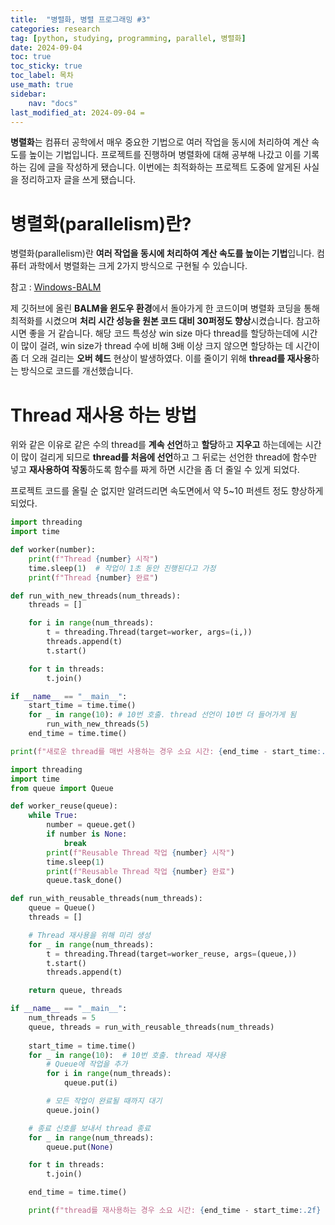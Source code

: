 ```yaml
---
title:  "병렬화, 병렬 프로그래밍 #3" 
categories: research
tag: [python, studying, programming, parallel, 병렬화]
date: 2024-09-04
toc: true
toc_sticky: true
toc_label: 목차
use_math: true
sidebar:
    nav: "docs"
last_modified_at: 2024-09-04 =
---
```


**병렬화**는 컴퓨터 공학에서 매우 중요한 기법으로 여러 작업을 동시에 처리하여 계산 속도를 높이는 기법입니다. 프로젝트를 진행하며 병렬화에 대해 공부해 나갔고 이를 기록하는 김에 글을 작성하게 됐습니다. 이번에는 최적화하는 프로젝트 도중에 알게된 사실을 정리하고자 글을 쓰게 됐습니다.

# 병렬화(parallelism)란?
병렬화(parallelism)란 **여러 작업을 동시에 처리하여 계산 속도를 높이는 기법**입니다. 컴퓨터 과학에서 병렬화는 크게 2가지 방식으로 구현될 수 있습니다.

참고 : [Windows-BALM](https://github.com/byeol3325/Windows-BALM-Enhanced-Time-Performance)

제 깃허브에 올린 **BALM을 윈도우 환경**에서 돌아가게 한 코드이며 병렬화 코딩을 통해 최적화를 시켰으며 **처리 시간 성능을 원본 코드 대비 30퍼정도 향상**시켰습니다. 참고하시면 좋을 거 같습니다. 
해당 코드 특성상 win size 마다 thread를 할당하는데에 시간이 많이 걸려, win size가 thread 수에 비해 3배 이상 크지 않으면 할당하는 데 시간이 좀 더 오래 걸리는 **오버 헤드** 현상이 발생하였다. 이를 줄이기 위해 **thread를 재사용**하는 방식으로 코드를 개선했습니다.

# Thread 재사용 하는 방법
위와 같은 이유로 같은 수의 thread를 **계속 선언**하고 **할당**하고 **지우고** 하는데에는 시간이 많이 걸리게 되므로 **thread를 처음에 선언**하고 그 뒤로는 선언한 thread에 함수만 넣고 **재사용하여 작동**하도록 함수를 짜게 하면 시간을 좀 더 줄일 수 있게 되었다.

프로젝트 코드를 올릴 순 없지만 알려드리면 속도면에서 약 5~10 퍼센트 정도 향상하게 되었다.

```python
import threading
import time

def worker(number):
    print(f"Thread {number} 시작")
    time.sleep(1)  # 작업이 1초 동안 진행된다고 가정
    print(f"Thread {number} 완료")

def run_with_new_threads(num_threads):
    threads = []

    for i in range(num_threads):
        t = threading.Thread(target=worker, args=(i,))
        threads.append(t)
        t.start()

    for t in threads:
        t.join()

if __name__ == "__main__":
    start_time = time.time()
    for _ in range(10): # 10번 호출. thread 선언이 10번 더 들어가게 됨
        run_with_new_threads(5)
    end_time = time.time()

print(f"새로운 thread를 매번 사용하는 경우 소요 시간: {end_time - start_time:.2f} 초")
```


```python
import threading
import time
from queue import Queue

def worker_reuse(queue):
    while True:
        number = queue.get()
        if number is None:
            break
        print(f"Reusable Thread 작업 {number} 시작")
        time.sleep(1)
        print(f"Reusable Thread 작업 {number} 완료")
        queue.task_done()

def run_with_reusable_threads(num_threads):
    queue = Queue()
    threads = []

    # Thread 재사용을 위해 미리 생성
    for _ in range(num_threads):
        t = threading.Thread(target=worker_reuse, args=(queue,))
        t.start()
        threads.append(t)

    return queue, threads

if __name__ == "__main__":
    num_threads = 5
    queue, threads = run_with_reusable_threads(num_threads)
    
    start_time = time.time()
    for _ in range(10):  # 10번 호출. thread 재사용
        # Queue에 작업을 추가
        for i in range(num_threads):
            queue.put(i)

        # 모든 작업이 완료될 때까지 대기
        queue.join()

    # 종료 신호를 보내서 thread 종료
    for _ in range(num_threads):
        queue.put(None)

    for t in threads:
        t.join()

    end_time = time.time()

    print(f"thread를 재사용하는 경우 소요 시간: {end_time - start_time:.2f} 초")
```